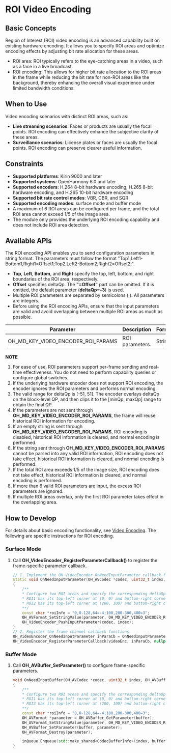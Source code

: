 # ROI Video Encoding

<!--Kit: AVCodec Kit-->
<!--Subsystem: Multimedia-->
<!--Owner: @xhjgc-->
<!--Designer: @dpy2650--->
<!--Tester: @cyakee-->
<!--Adviser: @zengyawen-->

## Basic Concepts

Region of Interest (ROI) video encoding is an advanced capability built on existing hardware encoding. It allows you to specify ROI areas and optimize encoding effects by adjusting bit rate allocation for these areas.
- ROI area: ROI typically refers to the eye-catching areas in a video, such as a face in a live broadcast.
- ROI encoding: This allows for higher bit rate allocation to the ROI areas in the frame while reducing the bit rate for non-ROI areas like the background, thereby enhancing the overall visual experience under limited bandwidth conditions.

## When to Use

Video encoding scenarios with distinct ROI areas, such as:
- **Live streaming scenarios**: Faces or products are usually the focal points. ROI encoding can effectively enhance the subjective clarity of these areas.
- **Surveillance scenarios**: License plates or faces are usually the focal points. ROI encoding can preserve clearer useful information.

## Constraints

- **Supported platforms**: Kirin 9000 and later
- **Supported systems**: OpenHarmony 6.0 and later
- **Supported encoders**: H.264 8-bit hardware encoding, H.265 8-bit hardware encoding, and H.265 10-bit hardware encoding
- **Supported bit rate control modes**: VBR, CBR, and SQR
- **Supported encoding modes**: surface mode and buffer mode
- A maximum of 6 ROI areas can be configured per frame, and the total ROI area cannot exceed 1/5 of the image area.
- The module only provides the underlying ROI encoding capability and does not include ROI area detection.

## Available APIs

The ROI encoding API enables you to send configuration parameters in string format. The parameters must follow the format "Top1,Left1-Bottom1,Right1=Offset1;Top2,Left2-Bottom2,Right2=Offset2;".<br>
- **Top**, **Left**, **Bottom**, and **Right** specify the top, left, bottom, and right boundaries of the ROI area, respectively.
- **Offset** specifies deltaQp. The **"=Offset"** part can be omitted. If it is omitted, the default parameter (**deltaQp=-3**) is used.
- Multiple ROI parameters are separated by semicolons (;). All parameters are integers.
- Before using the ROI encoding APIs, ensure that the input parameters are valid and avoid overlapping between multiple ROI areas as much as possible.

|Parameter|Description|Format|
|------- |------- |------- |
|OH_MD_KEY_VIDEO_ENCODER_ROI_PARAMS |ROI parameters.|String|

**NOTE**
1. For ease of use, ROI parameters support per-frame sending and real-time effectiveness. You do not need to perform capability queries or configure global switches.
2. If the underlying hardware encoder does not support ROI encoding, the encoder ignores the ROI parameters and performs normal encoding.
3. The valid range for deltaQp is [-51, 51]. The encoder overlays deltaQp on the block-level QP, and then clips it to the [minQp, maxQp] range to obtain the final QP.
4. If the parameters are not sent through **OH_MD_KEY_VIDEO_ENCODER_ROI_PARAMS**, the frame will reuse historical ROI information for encoding.
5. If an empty string is sent through **OH_MD_KEY_VIDEO_ENCODER_ROI_PARAMS**, ROI encoding is disabled, historical ROI information is cleared, and normal encoding is performed.
6. If the string sent through **OH_MD_KEY_VIDEO_ENCODER_ROI_PARAMS** cannot be parsed into any valid ROI information, ROI encoding does not take effect, historical ROI information is cleared, and normal encoding is performed.
7. If the total ROI area exceeds 1/5 of the image size, ROI encoding does not take effect, historical ROI information is cleared, and normal encoding is performed.
8. If more than 6 valid ROI parameters are input, the excess ROI parameters are ignored.
9. If multiple ROI areas overlap, only the first ROI parameter takes effect in the overlapping area.

## How to Develop

For details about basic encoding functionality, see [Video Encoding](video-encoding.md). The following are specific instructions for ROI encoding.

### Surface Mode


1. Call **OH_VideoEncoder_RegisterParameterCallback()** to register the frame-specific parameter callback.

    ```c++
    // 1. Implement the OH_VideoEncoder_OnNeedInputParameter callback function.
    static void OnNeedInputParameter(OH_AVCodec *codec, uint32_t index, OH_AVFormat *parameter, void *userData)
    {
        /**
        * Configure two ROI areas and specify the corresponding deltaQp.
        * ROI1 has its top-left corner at (0, 0) and bottom-right corner at (64, 128), with a QP adjustment of -4.
        * ROI2 has its top-left corner at (200, 100) and bottom-right corner at (400, 300), with a QP adjustment of +3.
        **/
        const char *roiInfo = "0,0-128,64=-4;100,200-300,400=3";
        OH_AVFormat_SetStringValue(parameter, OH_MD_KEY_VIDEO_ENCODER_ROI_PARAMS, roiInfo);
        OH_VideoEncoder_PushInputParameter(codec, index);
    }
    // 2. Register the frame channel callback functions.
    OH_VideoEncoder_OnNeedInputParameter inParaCb = OnNeedInputParameter;
    OH_VideoEncoder_RegisterParameterCallback(videoEnc, inParaCb, nullptr); // nullptr: userData is null.
    ```

### Buffer Mode

1. Call **OH_AVBuffer_SetParameter()** to configure frame-specific parameters.

    ```c++
    void OnNeedInputBuffer(OH_AVCodec *codec, uint32_t index, OH_AVBuffer *buffer, void *userData)
    {
        /**
        * Configure two ROI areas and specify the corresponding deltaQp.
        * ROI1 has its top-left corner at (0, 0) and bottom-right corner at (64, 128), with a QP adjustment of -4.
        * ROI2 has its top-left corner at (200, 100) and bottom-right corner at (400, 300), with a QP adjustment of +3.
        **/
        const char *roiInfo = "0,0-128,64=-4;100,200-300,400=3";
        OH_AVFormat *parameter = OH_AVBuffer_GetParameter(buffer);
        OH_AVFormat_SetStringValue(parameter, OH_MD_KEY_VIDEO_ENCODER_ROI_PARAMS, roiInfo);
        OH_AVBuffer_SetParameter(buffer, parameter);
        OH_AVFormat_Destroy(parameter);

        inQueue.Enqueue(std::make_shared<CodecBufferInfo>(index, buffer));
    }
    ```
